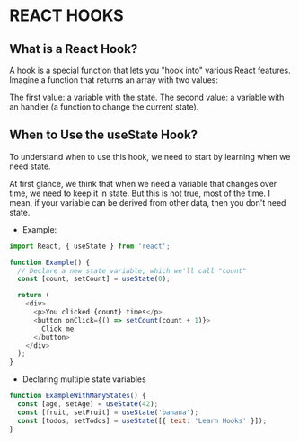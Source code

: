# REACT HOOKS

## What is a React Hook?

A hook is a special function that lets you "hook into" various React features. Imagine a function that returns an array with two values:

The first value: a variable with the state.
The second value: a variable with an handler (a function to change the current state).

## When to Use the useState Hook?

To understand when to use this hook, we need to start by learning when we need state.

At first glance, we think that when we need a variable that changes over time, we need to keep it in state. But this is not true, most of the time. I mean, if your variable can be derived from other data, then you don't need state.

- Example:

```js
import React, { useState } from 'react';

function Example() {
  // Declare a new state variable, which we'll call "count"
  const [count, setCount] = useState(0);

  return (
    <div>
      <p>You clicked {count} times</p>
      <button onClick={() => setCount(count + 1)}>
        Click me
      </button>
    </div>
  );
}
```

- Declaring multiple state variables

```js
function ExampleWithManyStates() {
  const [age, setAge] = useState(42);
  const [fruit, setFruit] = useState('banana');
  const [todos, setTodos] = useState([{ text: 'Learn Hooks' }]);
}
```
